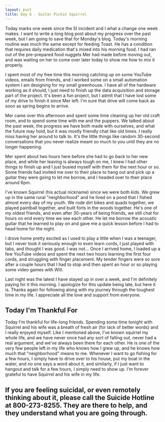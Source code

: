 ```yaml
---
layout: post
title: Day 6 - Guitar Pickin Squirrel
---
```



Today marks one week since the SI incident and I what a change one week makes. I want to write a long blog post about my progress over the past week, but I am going to save that for Monday's blog. Today's morning routine was much the same except for feeding Toast. He has a condition that requires daily medication that's mixed into his morning food. I had ran out of the pre-prepared food nuggets Mer had made before moving out, and was waiting on her to come over later today to show me how to mix it properly. 

I spent most of my free time this morning catching up on some YouTube videos, emails from friends, and I worked some on a small automation system I am designing for my small greenhouse.  I have all of the hardware working as it should, I just need to finish up the data acquisition and storage part of the project. It's been a fun project, but I admit that I have lost some of my drive to finish it since Mer left. I'm sure that drive will come back as soon as spring begins to arrive. 

Mer came over this afternoon and spent some time cleaning up her old craft room, and to spend some time with me and the puppers. We talked about the past week, the progress we have both made with ourselves, and what the future may hold, but it was mostly friendly chat like old times. I really miss having her around to talk to. It's the little things like random 30-second conversations that you never realize meant so much to you until they are no longer happening. 

Mer spent about two hours here before she had to go back to her new place, and while her leaving is always tough on me, I knew I had other things to finish up and I just busied myself with them for the next hour or so. Some friends had invited me over to their place to hang out and pick up a guitar they were going to let me borrow, and I headed over to their place around 6pm. 

I've known Squirrel (his actual nickname) since we were both kids. We grew up in the same rural "neighborhood" and he lived on a pond that I fished almost every day of my youth. We rode dirt bikes and quads together, we played paintball together, and built forts in the woods together. He's one of my oldest friends, and even after 30-years of being friends, we still chat for hours on end every time we see each other. He let me borrow the acoustic guitar that he learned to play on and gave me a quick lesson before I had to head home for the night. 

I drove home pretty excited as I used to play a little when I was a teenager, but I never took it seriously enough to even learn cords, I just played with tabs, and thought I was good. I was not... Once I arrived home, I loaded up a few YouTube videos and spent the next two hours learning the first four cords, and struggling with finger placement. My tender fingers were so sore after a couple hours that I had to stop and then spent an hour or so playing some video games with Will.  

Last night was the latest I have stayed up in over a week, and I'm definitely paying for it this morning. I apologize for this update being late, but here it is. Thanks again for following along with my journey through the toughest time in my life. I appreciate all the love and support from everyone. 


## Today I'm Thankful For


Today I'm thankful for life-long friends. Spending some time tonight with Squirrel and his wife was a breath of fresh air (for lack of better words) and I really enjoyed myself. Like I mentioned above, I've known squirrel my whole life, and we have never once had any sort of falling out, never had a real argument, and we've always been there for each other. He is one of the very few people left in my life who knows how I grew up, and he knows how much that "neighborhood" means to me. Whenever I want to go fishing for a few hours, I simply have to drive over to his house, put my boat in the water, and no one says a word about it, and similarly, if I just want to hangout and talk for a few hours, I simply need to show up. I'm forever grateful to have Squirrel and his wife in my life. 


## If you are feeling suicidal, or even remotely thinking about it, please call the Suicide Hotline at 800-273-8255. They are there to help, and they understand what you are going through.



